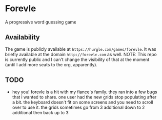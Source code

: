 # Forevle

A progressive word guessing game

## Availability

The game is publicly available at `https://hurgle.com/games/forevle`. It was briefly available at the domain `http://forevle.com` as well. NOTE: This repo is currently public and I can't change the visibility of that at the moment (until I add more seats to the org, apparently).

## TODO
- hey you! forevle is a hit with my fiance's family. they ran into a few bugs that i wanted to share. one user had the new grids stop populating after a bit. the keyboard doesn't fit on some screens and you need to scroll over to use it. the grids sometimes go from 3 additional down to 2 additional then back up to 3
